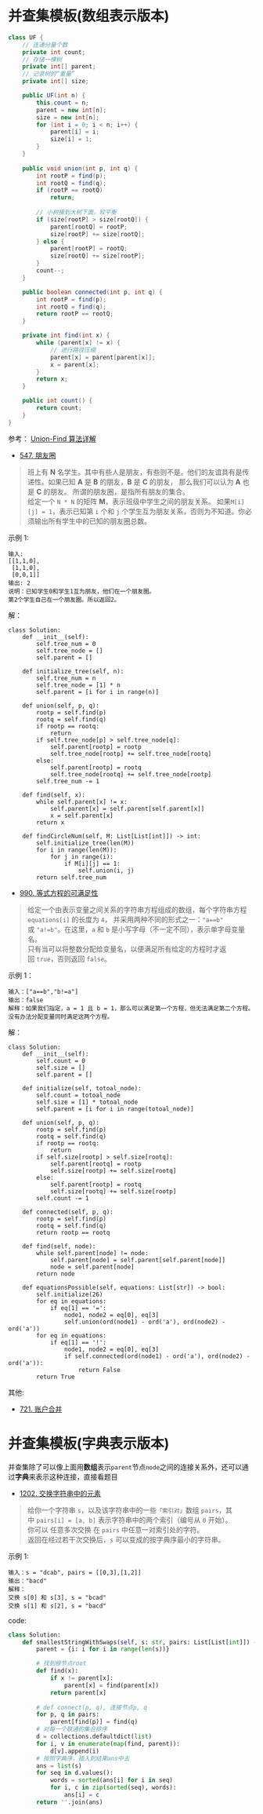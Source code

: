 # 并查集模板(数组表示版本)
```java
class UF {
    // 连通分量个数
    private int count;
    // 存储一棵树
    private int[] parent;
    // 记录树的“重量”
    private int[] size;

    public UF(int n) {
        this.count = n;
        parent = new int[n];
        size = new int[n];
        for (int i = 0; i < n; i++) {
            parent[i] = i;
            size[i] = 1;
        }
    }
    
    public void union(int p, int q) {
        int rootP = find(p);
        int rootQ = find(q);
        if (rootP == rootQ)
            return;
        
        // 小树接到大树下面，较平衡
        if (size[rootP] > size[rootQ]) {
            parent[rootQ] = rootP;
            size[rootP] += size[rootQ];
        } else {
            parent[rootP] = rootQ;
            size[rootQ] += size[rootP];
        }
        count--;
    }

    public boolean connected(int p, int q) {
        int rootP = find(p);
        int rootQ = find(q);
        return rootP == rootQ;
    }

    private int find(int x) {
        while (parent[x] != x) {
            // 进行路径压缩
            parent[x] = parent[parent[x]];
            x = parent[x];
        }
        return x;
    }

    public int count() {
        return count;
    }
}
```
参考： [Union-Find 算法详解](https://leetcode-cn.com/problems/friend-circles/solution/union-find-suan-fa-xiang-jie-by-labuladong/)

- [547. 朋友圈](https://leetcode-cn.com/problems/friend-circles/)
> 班上有 **N** 名学生。其中有些人是朋友，有些则不是。他们的友谊具有是传递性。如果已知 **A** 是 **B** 的朋友，**B** 是 **C** 的朋友，
那么我们可以认为 **A** 也是 **C** 的朋友。
所谓的朋友圈，是指所有朋友的集合。       
给定一个 `N * N` 的矩阵 **M**，表示班级中学生之间的朋友关系。
如果`M[i][j] = 1`，表示已知第 `i` 个和 `j` 个学生互为朋友关系，否则为不知道。你必须输出所有学生中的已知的朋友圈总数。      

示例 1:
```shell
输入: 
[[1,1,0],
 [1,1,0],
 [0,0,1]]
输出: 2 
说明：已知学生0和学生1互为朋友，他们在一个朋友圈。
第2个学生自己在一个朋友圈。所以返回2。
```

解：
```python3
class Solution:
    def __init__(self):
        self.tree_num = 0
        self.tree_node = []
        self.parent = []
    
    def initialize_tree(self, n):
        self.tree_num = n 
        self.tree_node = [1] * n 
        self.parent = [i for i in range(n)]

    def union(self, p, q):
        rootp = self.find(p)
        rootq = self.find(q)
        if rootp == rootq:
            return
        if self.tree_node[p] > self.tree_node[q]:
            self.parent[rootp] = rootp
            self.tree_node[rootp] += self.tree_node[rootq]
        else:
            self.parent[rootp] = rootq
            self.tree_node[rootq] += self.tree_node[rootp]
        self.tree_num -= 1
    
    def find(self, x):
        while self.parent[x] != x:
            self.parent[x] = self.parent[self.parent[x]]
            x = self.parent[x]
        return x
    
    def findCircleNum(self, M: List[List[int]]) -> int:
        self.initialize_tree(len(M))
        for i in range(len(M)):
            for j in range(i):
                if M[i][j] == 1:
                    self.union(i, j)
        return self.tree_num
```

- [990. 等式方程的可满足性](https://leetcode-cn.com/problems/satisfiability-of-equality-equations/)
> 给定一个由表示变量之间关系的字符串方程组成的数组，每个字符串方程 `equations[i]` 的长度为 `4`，
并采用两种不同的形式之一：`"a==b"` 或 `"a!=b"`。在这里，`a` 和 `b` 是小写字母（不一定不同），表示单字母变量名。       
只有当可以将整数分配给变量名，以便满足所有给定的方程时才返回 `true`，否则返回 `false`。 

示例 1：
```
输入：["a==b","b!=a"]
输出：false
解释：如果我们指定，a = 1 且 b = 1，那么可以满足第一个方程，但无法满足第二个方程。没有办法分配变量同时满足这两个方程。
```

解：
```python3
class Solution:
    def __init__(self):
        self.count = 0
        self.size = []
        self.parent = []
    
    def initialize(self, totoal_node):
        self.count = totoal_node
        self.size = [1] * totoal_node
        self.parent = [i for i in range(totoal_node)]
    
    def union(self, p, q):
        rootp = self.find(p)
        rootq = self.find(q)
        if rootp == rootq:
            return
        if self.size[rootp] > self.size[rootq]:
            self.parent[rootq] = rootp
            self.size[rootp] += self.size[rootq]
        else:
            self.parent[rootp] = rootq
            self.size[rootq] += self.size[rootp]
        self.count -= 1
    
    def connected(self, p, q):
        rootp = self.find(p)
        rootq = self.find(q)
        return rootp == rootq
    
    def find(self, node):
        while self.parent[node] != node:
            self.parent[node] = self.parent[self.parent[node]]
            node = self.parent[node]
        return node

    def equationsPossible(self, equations: List[str]) -> bool:
        self.initialize(26)
        for eq in equations:
            if eq[1] == '=':
                node1, node2 = eq[0], eq[3]
                self.union(ord(node1) - ord('a'), ord(node2) - ord('a'))
        for eq in equations:
            if eq[1] == '!':
                node1, node2 = eq[0], eq[3]
                if self.connected(ord(node1) - ord('a'), ord(node2) - ord('a')):
                    return False
        return True
```

其他:
- [721. 账户合并](https://leetcode-cn.com/problems/accounts-merge/)

# 并查集模板(字典表示版本)
并查集除了可以像上面用**数组**表示`parent`节点`node`之间的连接关系外，还可以通过**字典**来表示这种连接，直接看题目
- [1202. 交换字符串中的元素](https://leetcode-cn.com/problems/smallest-string-with-swaps/)
> 给你一个字符串 `s`，以及该字符串中的一些`「索引对」`数组 `pairs`，其中 `pairs[i] = [a, b]` 表示字符串中的两个索引（编号从 `0` 开始）。     
你可以 任意多次交换 在 `pairs` 中任意一对索引处的字符。           
返回在经过若干次交换后，`s` 可以变成的按字典序最小的字符串。

示例 1:
```
输入：s = "dcab", pairs = [[0,3],[1,2]]
输出："bacd"
解释： 
交换 s[0] 和 s[3], s = "bcad"
交换 s[1] 和 s[2], s = "bacd"
```

code:
```python
class Solution:
    def smallestStringWithSwaps(self, s: str, pairs: List[List[int]]) -> str:
        parent = {i: i for i in range(len(s))}

        # 找到根节点root
        def find(x):
            if x != parent[x]:
                parent[x] = find(parent[x])
            return parent[x]
        
        # def connect(p, q), 连接节点p, q
        for p, q in pairs:
            parent[find(p)] = find(q)
        # 对每一个联通的集合排序
        d = collections.defaultdict(list)
        for i, v in enumerate(map(find, parent)):
            d[v].append(i)
        # 按照字典序，插入到结果ans中去
        ans = list(s)
        for seq in d.values():
            words = sorted(ans[i] for i in seq)
            for i, c in zip(sorted(seq), words):
                ans[i] = c
        return ''.join(ans)
```
